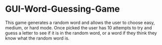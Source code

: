 # GUI-Word-Guessing-Game
This game generates a random word and allows the user to choose easy, medium, or hard mode. Once picked the user has 10 attempts to try and guess a letter to see if it is in the random word, or a word if they think they know what the random word is.
